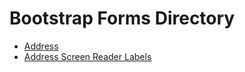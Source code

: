 # Bootstrap Forms Directory

* [Address](./address.html)
* [Address Screen Reader Labels](./address-sr-labels.html)